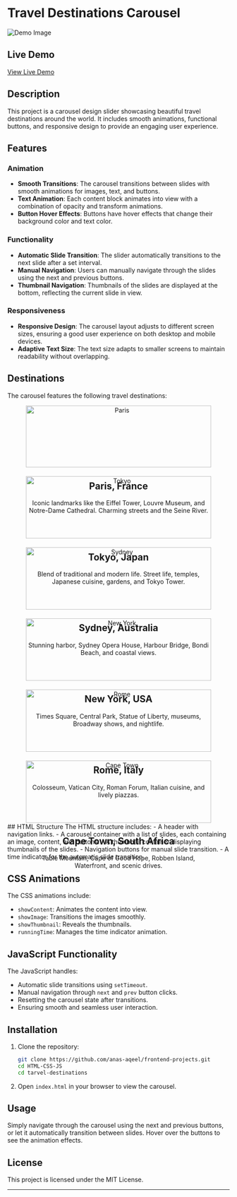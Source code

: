 
# Travel Destinations Carousel

![Demo Image](images/demo.gif)

## Live Demo
[View Live Demo](https://travel-destinations-gamma.vercel.app/)

## Description
This project is a carousel design slider showcasing beautiful travel destinations around the world. It includes smooth animations, functional buttons, and responsive design to provide an engaging user experience.

## Features

### Animation
- **Smooth Transitions**: The carousel transitions between slides with smooth animations for images, text, and buttons.
- **Text Animation**: Each content block animates into view with a combination of opacity and transform animations.
- **Button Hover Effects**: Buttons have hover effects that change their background color and text color.

### Functionality
- **Automatic Slide Transition**: The slider automatically transitions to the next slide after a set interval.
- **Manual Navigation**: Users can manually navigate through the slides using the next and previous buttons.
- **Thumbnail Navigation**: Thumbnails of the slides are displayed at the bottom, reflecting the current slide in view.

### Responsiveness
- **Responsive Design**: The carousel layout adjusts to different screen sizes, ensuring a good user experience on both desktop and mobile devices.
- **Adaptive Text Size**: The text size adapts to smaller screens to maintain readability without overlapping.

## Destinations
The carousel features the following travel destinations:
<div style="display: flex; flex-wrap: wrap; justify-content: center; gap: 20px;">
    <div style="flex: 1 1 360px; max-width: 420px; text-align: center;">
        <img src="images/paris.jpg" alt="Paris" style="width: 100%;">
        <h2>Paris, France</h2>
        <p>Iconic landmarks like the Eiffel Tower, Louvre Museum, and Notre-Dame Cathedral. Charming streets and the Seine River.</p>
    </div>
    <div style="flex: 1 1 360px; max-width: 420px; text-align: center;">
        <img src="images/japan.jpeg" alt="Tokyo" style="width: 100%;">
        <h2>Tokyo, Japan</h2>
        <p>Blend of traditional and modern life. Street life, temples, Japanese cuisine, gardens, and Tokyo Tower.</p>
    </div>
    <div style="flex: 1 1 360px; max-width: 420px; text-align: center;">
        <img src="images/sydney.jpg" alt="Sydney" style="width: 100%;">
        <h2>Sydney, Australia</h2>
        <p>Stunning harbor, Sydney Opera House, Harbour Bridge, Bondi Beach, and coastal views.</p>
    </div>
    <div style="flex: 1 1 360px; max-width: 420px; text-align: center;">
        <img src="images/newyork.jpg" alt="New York" style="width: 100%;">
        <h2>New York, USA</h2>
        <p>Times Square, Central Park, Statue of Liberty, museums, Broadway shows, and nightlife.</p>
    </div>
    <div style="flex: 1 1 360px; max-width: 420px; text-align: center;">
        <img src="images/rome.jpg" alt="Rome" style="width: 100%;">
        <h2>Rome, Italy</h2>
        <p>Colosseum, Vatican City, Roman Forum, Italian cuisine, and lively piazzas.</p>
    </div>
    <div style="flex: 1 1 360px; max-width: 420px; text-align: center;">
        <img src="images/capetown.jpg" alt="Cape Town" style="width: 100%;">
        <h2>Cape Town, South Africa</h2>
        <p>Table Mountain, Cape of Good Hope, Robben Island, Waterfront, and scenic drives.</p>
    </div>
</div>
## HTML Structure
The HTML structure includes:
- A header with navigation links.
- A carousel container with a list of slides, each containing an image, content, and buttons.
- A thumbnail container displaying thumbnails of the slides.
- Navigation buttons for manual slide transition.
- A time indicator for the automatic slide transition.

## CSS Animations
The CSS animations include:
- `showContent`: Animates the content into view.
- `showImage`: Transitions the images smoothly.
- `showThumbnail`: Reveals the thumbnails.
- `runningTime`: Manages the time indicator animation.

## JavaScript Functionality
The JavaScript handles:
- Automatic slide transitions using `setTimeout`.
- Manual navigation through `next` and `prev` button clicks.
- Resetting the carousel state after transitions.
- Ensuring smooth and seamless user interaction.

## Installation
1. Clone the repository:
   ```bash
   git clone https://github.com/anas-aqeel/frontend-projects.git
   cd HTML-CSS-JS
   cd tarvel-destinations
   ```
2. Open `index.html` in your browser to view the carousel.

## Usage
Simply navigate through the carousel using the next and previous buttons, or let it automatically transition between slides. Hover over the buttons to see the animation effects.

## License
This project is licensed under the MIT License.

---
